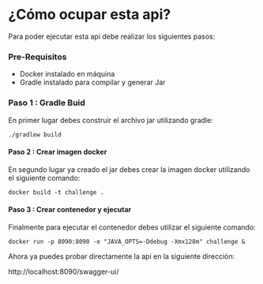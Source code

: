 # ¿Cómo ocupar esta api?
Para poder ejecutar esta api debe realizar los siguientes pasos:

### Pre-Requisitos
- Docker instalado en máquina
- Gradle instalado para compilar y generar Jar

### Paso 1 : Gradle Buid
En primer lugar debes construir el archivo jar utilizando gradle:

`
./gradlew build
`

#### Paso 2 : Crear imagen docker
En segundo lugar ya creado el jar debes crear la imagen docker utilizando el siguiente comando:

`
docker build -t challenge .
`


#### Paso 3 : Crear contenedor y ejecutar
Finalmente para ejecutar el contenedor debes utilizar el siguiente comando:

`
docker run -p 8090:8090 -e "JAVA_OPTS=-Ddebug -Xmx128m" challenge &
`

Ahora ya puedes probar directamente la api en la siguiente dirección:


http://localhost:8090/swagger-ui/




